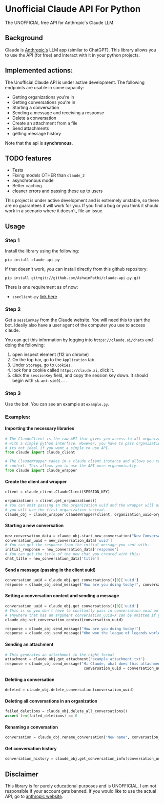 # Unofficial Claude API For Python

The UNOFFICIAL free API for Anthropic's Claude LLM.

## Background

Claude is [Anthropic's](https://www.anthropic.com/) LLM app (similar to ChatGPT). This library allows you to use the API (for free) and interact with it in your python projects.

## Implemented actions:
The Unofficial Claude API is under active development. The following endpoints are usable in some capacity:

- Getting organizations you're in
- Getting conversations you're in
- Starting a conversation
- Sending a message and receiving a response
- Delete a conversation
- Create an attachment from a file
- Send attachments
- getting message history

Note that the api is __**synchronous**__.

## TODO features
- Tests
- Fixing models OTHER than `claude_2`
- asynchronous mode
- Better caching
- cleaner errors and passing these up to users


This project is under active development and is extremely unstable, so there are no guarantees it will work for you. If you find a bug or you think it should work in a scenario where it doesn't, file an issue.


## Usage

### Step 1
Install the library using the following:
```
pip install claude-api-py
```

If that doesn't work, you can install directly from this github repository:

```
pip install git+git://github.com/AshwinPathi/claude-api-py.git
```

There is one requirement as of now:
- `sseclient-py` [link here](https://github.com/mpetazzoni/sseclient)


### Step 2
Get a `sessionKey` from the Claude website. You will need this to start the bot. Ideally also have a user agent of the computer you use to access claude.

You can get this information by logging into `https://claude.ai/chats` and doing the following:

1. open inspect element (f12 on chrome)
2. On the top bar, go to the `Application` tab.
3. Under `Storage`, go to `Cookies`.
4. look for a cookie called `https://claude.ai`, click it.
5. click the `sessionKey` field, and copy the session key down. It should begin with `sk-ant-sid01...`


### Step 3
Use the bot. You can see an example at `example.py`.

### Examples:

#### Importing the necessary libraries
```py
# The ClaudeClient is the raw API that gives you access to all organization and conversation level API calls
# with a simple python interface. However, you have to pass organization_uuid and conversation_uuid everywhere, so
# its not ideal if you want a simple to use API.
from claude import claude_client

# The ClaudeWrapper takes in a claude client instance and allows you to use a single organization and conversation
# context. This allows you to use the API more ergonomically.
from claude import claude_wrapper
```

#### Create the client and wrapper
```py
client = claude_client.ClaudeClient(SESSION_KEY)

organizations = client.get_organizations()
# You can omit passing in the organization uuid and the wrapper will assume
# you will use the first organization instead.
claude_obj = claude_wrapper.ClaudeWrapper(client, organization_uuid=organizations[0]['uuid'])
```

#### Starting a new conversation
```py
new_conversation_data = claude_obj.start_new_conversation("New Conversation", "Hi Claude!")
conversation_uuid = new_conversation_data['uuid']
# You can get the response from the initial message you sent with:
initial_response = new_conversation_data['response']
# You can get the title of the new chat you created with this:
chat_title = new_conversation_data['title']
```

#### Send a message (passing in the client uuid)
```py
conversation_uuid = claude_obj.get_conversations()[0]['uuid']
response = claude_obj.send_message("How are you doing today!", conversation_uuid=conversation_uuid)
```

#### Setting a conversation context and sending a message
```py
conversation_uuid = claude_obj.get_conversations()[0]['uuid']
# This is so you don't have to constantly pass in conversation uuid on every call that requires it.
# anywhere that has an argument conversation_uuid=X can be omitted if you set the conversation context.
claude_obj.set_conversation_context(conversation_uuid)

response = claude_obj.send_message("How are you doing today!")
response = claude_obj.send_message("Who won the league of legends worlds 2022 finals?")
```

#### Sending an attachment
```py
# This generates an attachment in the right format
attachment = claude_obj.get_attachment('example_attachment.txt')
response = claude_obj.send_message("Hi Claude, what does this attachment say?", attachments=[attachment],
                                    conversation_uuid = conversation_uuid)
```

#### Deleting a conversation
```py
deleted = claude_obj.delete_conversation(conversation_uuid)
```

#### Deleting all conversations in an organization
```py
failed_deletions = claude_obj.delete_all_conversations()
assert len(failed_deletions) == 0
```

#### Renaming a conversation
```py
conversation = claude_obj.rename_conversation("New name", conversation_uuid = conversation_uuid)
```

#### Get conversation history
```py
conversation_history = claude_obj.get_conversation_info(conversation_uuid = conversation_uuid)
```


## Disclaimer
This library is for purely educational purposes and is UNOFFICIAL. I am not responsible if your account gets banned. If you would like to use the actual API, go to [anthropic website](https://docs.anthropic.com/claude/docs).
